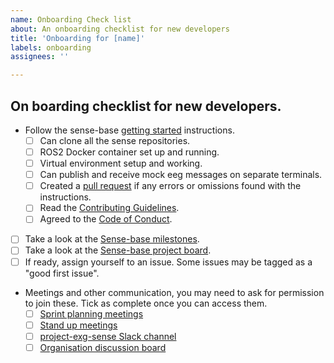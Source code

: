 ```yaml
---
name: Onboarding Check list
about: An onboarding checklist for new developers
title: 'Onboarding for [name]'
labels: onboarding
assignees: ''

---
```


## On boarding checklist for new developers.

- Follow the sense-base [getting started](https://github.com/sense-base#school_satchel-getting-started) instructions.
     - [ ] Can clone all the sense repositories.
     - [ ] ROS2 Docker container set up and running. 
     - [ ] Virtual environment setup and working.
     - [ ] Can publish and receive mock eeg messages on separate terminals.
     - [ ] Created a [pull request](https://github.com/sense-base/.github/pulls) if any errors or omissions found with the instructions. 
  - [ ] Read the [Contributing Guidelines](https://github.com/sense-base/base/blob/main/CONTRIBUTING.md).
  - [ ] Agreed to the [Code of Conduct](https://github.com/sense-base/base/blob/main/CODE_OF_CONDUCT.md).
 - [ ] Take a look at the [Sense-base milestones](https://github.com/sense-base/base/milestones).
 - [ ] Take a look at the [Sense-base project board](https://github.com/orgs/sense-base/projects/1/).
 - [ ] If ready, assign yourself to an issue. Some issues may be tagged as a "good first issue".
 - Meetings and other communication, you may need to ask for permission to join these. Tick as complete once you can access them.
     - [ ] [Sprint planning meetings](https://teams.microsoft.com/l/meetup-join/19%3ameeting_ZGYzMDAwYjQtZDFjNS00YWU5LTljY2QtOGQzZjM3ZmQ4Nzg1%40thread.v2/0?context=%7b%22Tid%22%3a%221faf88fe-a998-4c5b-93c9-210a11d9a5c2%22%2c%22Oid%22%3a%22b3f4a647-5ba6-4ebd-bc60-396867687cda%22%7d)
     - [ ] [Stand up meetings](https://teams.microsoft.com/l/meetup-join/19%3ameeting_ZTc1OTk4MzItMGVmYS00ZGJlLWI2MjAtMjhjODQxYTYyY2Iw%40thread.v2/0?context=%7b%22Tid%22%3a%221faf88fe-a998-4c5b-93c9-210a11d9a5c2%22%2c%22Oid%22%3a%22b3f4a647-5ba6-4ebd-bc60-396867687cda%22%7d)
     - [ ] [project-exg-sense Slack channel](https://app.slack.com/client/T03SNFZRJ/C08L12WFZGE)
     - [ ] [Organisation discussion board](https://github.com/sense-base/base/discussions)
